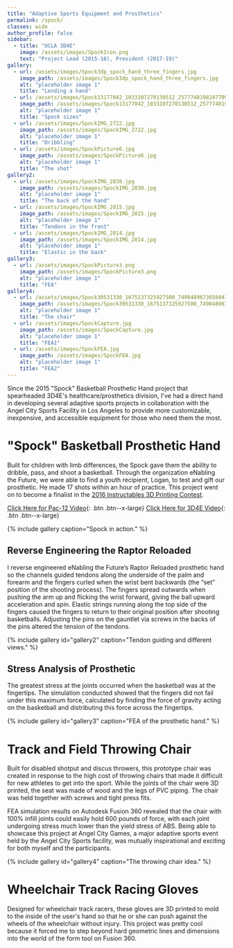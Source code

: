 ```yaml
---
title: "Adaptive Sports Equipment and Prosthetics"
permalink: /spock/
classes: wide
author_profile: false
sidebar:
  - title: "UCLA 3D4E"
    image: /assets/images/SpockIcon.png
    text: "Project Lead (2015-16), President (2017-19)"
gallery:
  - url: /assets/images/Spock3dp_spock_hand_three_fingers.jpg
    image_path: /assets/images/Spock3dp_spock_hand_three_fingers.jpg
    alt: "placeholder image 1"
    title: "Lending a hand"
  - url: /assets/images/Spock13177842_1033107270130512_2577748198247709657_n.jpg
    image_path: /assets/images/Spock13177842_1033107270130512_2577748198247709657_n.jpg
    alt: "placeholder image 1"
    title: "Spock sizes"
  - url: /assets/images/SpockIMG_2722.jpg
    image_path: /assets/images/SpockIMG_2722.jpg
    alt: "placeholder image 1"
    title: "Dribbling"
  - url: /assets/images/SpockPicture6.jpg
    image_path: /assets/images/SpockPicture6.jpg
    alt: "placeholder image 1"
    title: "The shot"
gallery2:
  - url: /assets/images/SpockIMG_2830.jpg
    image_path: /assets/images/SpockIMG_2830.jpg
    alt: "placeholder image 1"
    title: "The back of the hand"
  - url: /assets/images/SpockIMG_2815.jpg
    image_path: /assets/images/SpockIMG_2815.jpg
    alt: "placeholder image 1"
    title: "Tendons in the front"
  - url: /assets/images/SpockIMG_2814.jpg
    image_path: /assets/images/SpockIMG_2814.jpg
    alt: "placeholder image 1"
    title: "Elastic in the back"
gallery3:
  - url: /assets/images/SpockPicture3.png
    image_path: /assets/images/SpockPicture3.png
    alt: "placeholder image 1"
    title: "FEA"
gallery4:
  - url: /assets/images/Spock30531330_1675137325927500_7490489673656041472_n.jpg
    image_path: /assets/images/Spock30531330_1675137325927500_7490489673656041472_n.jpg
    alt: "placeholder image 1"
    title: "The chair"
  - url: /assets/images/SpockCapture.jpg
    image_path: /assets/images/SpockCapture.jpg
    alt: "placeholder image 1"
    title: "FEA1"
  - url: /assets/images/SpockFEA.jpg
    image_path: /assets/images/SpockFEA.jpg
    alt: "placeholder image 1"
    title: "FEA2"
---
```


Since the 2015 "Spock" Basketball Prosthetic Hand project that spearheaded 3D4E's healthcare/prosthetics division, I've had a direct hand in developing several adaptive sports projects in collaboration with the Angel City Sports Facility in Los Angeles to provide more customizable, inexpensive, and accessible equipment for those who need them the most.

# "Spock" Basketball Prosthetic Hand

Built for children with limb differences, the Spock gave them the ability to dribble, pass, and shoot a basketball. Through the organization eNabling the Future, we were able to find a youth recipient, Logan, to test and gift our prosthetic. He made 17 shots within an hour of practice. This project went on to become a finalist in the [2016 Instructables 3D Printing Contest](https://www.instructables.com/Spock-Prosthetic-Basketball-Hand-by-UCLA-3D4E/#ible-comments "here"). 

[Click Here for Pac-12 Video](https://www.youtube.com/watch?v=Gq1toJm_MgU&ab_channel=Pac-12){: .btn .btn--x-large}
[Click Here for 3D4E Video](https://www.youtube.com/watch?v=ECb67Tlm_jA&ab_channel=JoeBruin){: .btn .btn--x-large}

{% include gallery caption="Spock in action." %}

## Reverse Engineering the Raptor Reloaded

I reverse engineered eNabling the Future’s Raptor Reloaded prosthetic hand so the channels guided tendons along the underside of the palm and forearm and the fingers curled when the wrist bent backwards (the “set” position of the shooting process). The fingers spread outwards when pushing the arm up and flicking the wrist forward, giving the ball upward acceleration and spin. Elastic strings running along the top side of the fingers caused the fingers to return to their original position after shooting basketballs. Adjusting the pins on the gauntlet via screws in the backs of the pins altered the tension of the tendons.

{% include gallery id="gallery2" caption="Tendon guiding and different views." %}

## Stress Analysis of Prosthetic

The greatest stress at the joints occurred when the basketball was at the fingertips. The simulation conducted showed that the fingers did not fail under this maximum force, calculated by finding the force of gravity acting on the basketball and distributing this force across the fingertips.

{% include gallery id="gallery3" caption="FEA of the prosthetic hand." %}

# Track and Field Throwing Chair

Built for disabled shotput and discus throwers, this prototype chair was created in response to the high cost of throwing chairs that made it difficult for new athletes to get into the sport. While the joints of the chair were 3D printed, the seat was made of wood and the legs of PVC piping. The chair was held together with screws and tight press fits.

FEA simulation results on Autodesk Fusion 360 revealed that the chair with 100% infill joints could easily hold 600 pounds of force, with each joint undergoing stress much lower than the yield stress of ABS. Being able to showcase this project at Angel City Games, a major adaptive sports event held by the Angel City Sports facility, was mutually inspirational and exciting for both myself and the participants.

{% include gallery id="gallery4" caption="The throwing chair idea." %}

# Wheelchair Track Racing Gloves

Designed for wheelchair track racers, these gloves are 3D printed to mold to the inside of the user's hand so that he or she can push against the wheels of the wheelchair without injury. This project was pretty cool because it forced me to step beyond hard geometric lines and dimensions into the world of the form tool on Fusion 360.